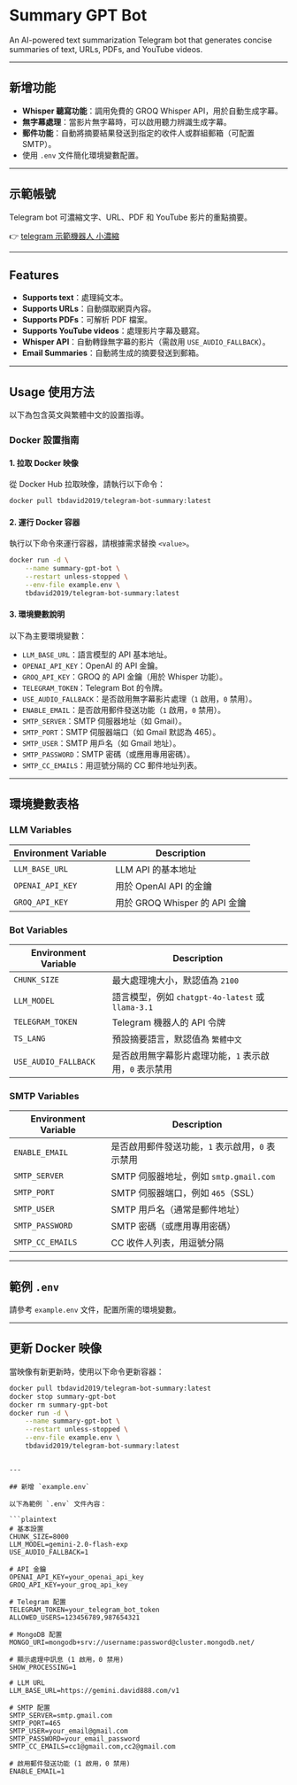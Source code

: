 
# Summary GPT Bot

An AI-powered text summarization Telegram bot that generates concise summaries of text, URLs, PDFs, and YouTube videos.

---

## 新增功能

- **Whisper 聽寫功能**：調用免費的 GROQ Whisper API，用於自動生成字幕。
- **無字幕處理**：當影片無字幕時，可以啟用聽力辨識生成字幕。
- **郵件功能**：自動將摘要結果發送到指定的收件人或群組郵箱（可配置 SMTP）。
- 使用 `.env` 文件簡化環境變數配置。

---

## 示範帳號

Telegram bot 可濃縮文字、URL、PDF 和 YouTube 影片的重點摘要。

👉 [telegram 示範機器人 小濃縮](https://t.me/quantaar_bot)

---

## Features

- **Supports text**：處理純文本。
- **Supports URLs**：自動擷取網頁內容。
- **Supports PDFs**：可解析 PDF 檔案。
- **Supports YouTube videos**：處理影片字幕及聽寫。
- **Whisper API**：自動轉錄無字幕的影片（需啟用 `USE_AUDIO_FALLBACK`）。
- **Email Summaries**：自動將生成的摘要發送到郵箱。

---

## Usage 使用方法

以下為包含英文與繁體中文的設置指導。

### Docker 設置指南

#### 1. 拉取 Docker 映像
從 Docker Hub 拉取映像，請執行以下命令：
```bash
docker pull tbdavid2019/telegram-bot-summary:latest
```

#### 2. 運行 Docker 容器
執行以下命令來運行容器，請根據需求替換 `<value>`。
```bash
docker run -d \
    --name summary-gpt-bot \
    --restart unless-stopped \
    --env-file example.env \
    tbdavid2019/telegram-bot-summary:latest
```

#### 3. 環境變數說明

以下為主要環境變數：
- `LLM_BASE_URL`：語言模型的 API 基本地址。
- `OPENAI_API_KEY`：OpenAI 的 API 金鑰。
- `GROQ_API_KEY`：GROQ 的 API 金鑰（用於 Whisper 功能）。
- `TELEGRAM_TOKEN`：Telegram Bot 的令牌。
- `USE_AUDIO_FALLBACK`：是否啟用無字幕影片處理（`1` 啟用，`0` 禁用）。
- `ENABLE_EMAIL`：是否啟用郵件發送功能（`1` 啟用，`0` 禁用）。
- `SMTP_SERVER`：SMTP 伺服器地址（如 Gmail）。
- `SMTP_PORT`：SMTP 伺服器端口（如 Gmail 默認為 465）。
- `SMTP_USER`：SMTP 用戶名（如 Gmail 地址）。
- `SMTP_PASSWORD`：SMTP 密碼（或應用專用密碼）。
- `SMTP_CC_EMAILS`：用逗號分隔的 CC 郵件地址列表。

---

## 環境變數表格

### LLM Variables

| Environment Variable | Description                       |
|-----------------------|-----------------------------------|
| `LLM_BASE_URL`        | LLM API 的基本地址               |
| `OPENAI_API_KEY`      | 用於 OpenAI API 的金鑰           |
| `GROQ_API_KEY`        | 用於 GROQ Whisper 的 API 金鑰    |

### Bot Variables

| Environment Variable  | Description                                                        |
|------------------------|--------------------------------------------------------------------|
| `CHUNK_SIZE`          | 最大處理塊大小，默認值為 `2100`                                   |
| `LLM_MODEL`           | 語言模型，例如 `chatgpt-4o-latest` 或 `llama-3.1`                |
| `TELEGRAM_TOKEN`      | Telegram 機器人的 API 令牌                                        |
| `TS_LANG`             | 預設摘要語言，默認值為 `繁體中文`                                |
| `USE_AUDIO_FALLBACK`  | 是否啟用無字幕影片處理功能，`1` 表示啟用，`0` 表示禁用           |

### SMTP Variables

| Environment Variable  | Description                                                        |
|------------------------|--------------------------------------------------------------------|
| `ENABLE_EMAIL`        | 是否啟用郵件發送功能，`1` 表示啟用，`0` 表示禁用                 |
| `SMTP_SERVER`         | SMTP 伺服器地址，例如 `smtp.gmail.com`                           |
| `SMTP_PORT`           | SMTP 伺服器端口，例如 `465`（SSL）                                |
| `SMTP_USER`           | SMTP 用戶名（通常是郵件地址）                                     |
| `SMTP_PASSWORD`       | SMTP 密碼（或應用專用密碼）                                       |
| `SMTP_CC_EMAILS`      | CC 收件人列表，用逗號分隔                                          |

---

## 範例 `.env`

請參考 `example.env` 文件，配置所需的環境變數。

---

## 更新 Docker 映像

當映像有新更新時，使用以下命令更新容器：

```bash
docker pull tbdavid2019/telegram-bot-summary:latest
docker stop summary-gpt-bot
docker rm summary-gpt-bot
docker run -d \
    --name summary-gpt-bot \
    --restart unless-stopped \
    --env-file example.env \
    tbdavid2019/telegram-bot-summary:latest
```
```

---

## 新增 `example.env`

以下為範例 `.env` 文件內容：

```plaintext
# 基本設置
CHUNK_SIZE=8000
LLM_MODEL=gemini-2.0-flash-exp
USE_AUDIO_FALLBACK=1

# API 金鑰
OPENAI_API_KEY=your_openai_api_key
GROQ_API_KEY=your_groq_api_key

# Telegram 配置
TELEGRAM_TOKEN=your_telegram_bot_token
ALLOWED_USERS=123456789,987654321

# MongoDB 配置
MONGO_URI=mongodb+srv://username:password@cluster.mongodb.net/

# 顯示處理中訊息 (1 啟用，0 禁用)
SHOW_PROCESSING=1

# LLM URL
LLM_BASE_URL=https://gemini.david888.com/v1

# SMTP 配置
SMTP_SERVER=smtp.gmail.com
SMTP_PORT=465
SMTP_USER=your_email@gmail.com
SMTP_PASSWORD=your_email_password
SMTP_CC_EMAILS=cc1@gmail.com,cc2@gmail.com

# 啟用郵件發送功能 (1 啟用，0 禁用)
ENABLE_EMAIL=1
